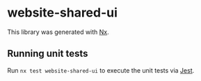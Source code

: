 # website-shared-ui

This library was generated with [Nx](https://nx.dev).

## Running unit tests

Run `nx test website-shared-ui` to execute the unit tests via [Jest](https://jestjs.io).
